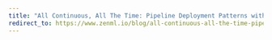 ```yaml
---
title: "All Continuous, All The Time: Pipeline Deployment Patterns with ZenML"
redirect_to: https://www.zenml.io/blog/all-continuous-all-the-time-pipeline-deployment-patterns-with-zenml
---
```

